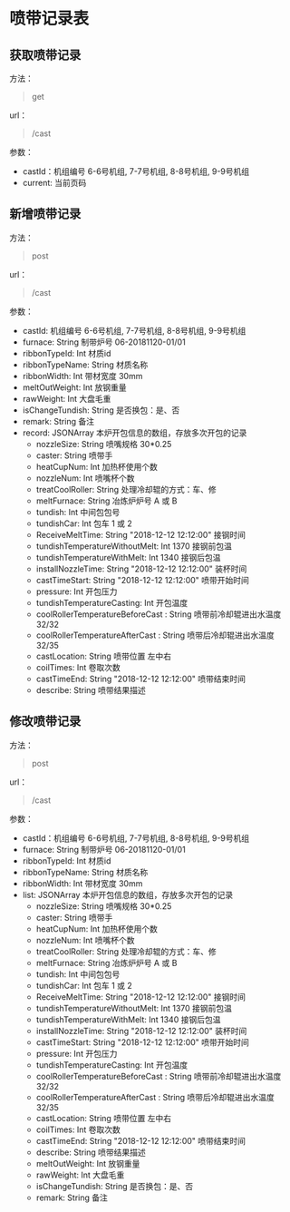# 喷带记录表

## 获取喷带记录

方法：

> get 

url：

> /cast

参数：

- castId：机组编号 6-6号机组, 7-7号机组, 8-8号机组, 9-9号机组
- current: 当前页码

## 新增喷带记录

方法：

> post

url：

> /cast

参数：

- castId: 机组编号 6-6号机组, 7-7号机组, 8-8号机组, 9-9号机组
- furnace: String 制带炉号 06-20181120-01/01
- ribbonTypeId: Int 材质id
- ribbonTypeName: String 材质名称
- ribbonWidth: Int 带材宽度 30mm
- meltOutWeight: Int 放钢重量
- rawWeight: Int 大盘毛重
- isChangeTundish: String 是否换包：是、否
- remark: String 备注
- record: JSONArray 本炉开包信息的数组，存放多次开包的记录
    - nozzleSize: String 喷嘴规格 30*0.25
    - caster: String 喷带手
    - heatCupNum: Int 加热杯使用个数
    - nozzleNum: Int 喷嘴杯个数
    - treatCoolRoller: String 处理冷却辊的方式：车、修
    - meltFurnace: String 冶炼炉炉号 A 或 B
    - tundish: Int 中间包包号
    - tundishCar: Int 包车 1 或 2
    - ReceiveMeltTime: String "2018-12-12 12:12:00" 接钢时间
    - tundishTemperatureWithoutMelt: Int 1370 接钢前包温
    - tundishTemperatureWithMelt: Int 1340 接钢后包温
    - installNozzleTime:  String "2018-12-12 12:12:00" 装杯时间
    - castTimeStart: String "2018-12-12 12:12:00" 喷带开始时间
    - pressure: Int 开包压力
    - tundishTemperatureCasting: Int 开包温度
    - coolRollerTemperatureBeforeCast : String 喷带前冷却辊进出水温度 32/32
    - coolRollerTemperatureAfterCast : String 喷带后冷却辊进出水温度 32/35
    - castLocation: String 喷带位置 左中右
    - coilTimes: Int 卷取次数
    - castTimeEnd: String "2018-12-12 12:12:00" 喷带结束时间
    - describe: String 喷带结果描述

## 修改喷带记录

方法：

> post

url：

> /cast

参数：

- castId：机组编号 6-6号机组, 7-7号机组, 8-8号机组, 9-9号机组
- furnace: String 制带炉号 06-20181120-01/01
- ribbonTypeId: Int 材质id
- ribbonTypeName: String 材质名称
- ribbonWidth: Int 带材宽度 30mm
- list: JSONArray 本炉开包信息的数组，存放多次开包的记录
    - nozzleSize: String 喷嘴规格 30*0.25
    - caster: String 喷带手
    - heatCupNum: Int 加热杯使用个数
    - nozzleNum: Int 喷嘴杯个数
    - treatCoolRoller: String 处理冷却辊的方式：车、修
    - meltFurnace: String 冶炼炉炉号 A 或 B
    - tundish: Int 中间包包号
    - tundishCar: Int 包车 1 或 2
    - ReceiveMeltTime: String "2018-12-12 12:12:00" 接钢时间
    - tundishTemperatureWithoutMelt: Int 1370 接钢前包温
    - tundishTemperatureWithMelt: Int 1340 接钢后包温
    - installNozzleTime:  String "2018-12-12 12:12:00" 装杯时间
    - castTimeStart: String "2018-12-12 12:12:00" 喷带开始时间
    - pressure: Int 开包压力
    - tundishTemperatureCasting: Int 开包温度
    - coolRollerTemperatureBeforeCast : String 喷带前冷却辊进出水温度 32/32
    - coolRollerTemperatureAfterCast : String 喷带后冷却辊进出水温度 32/35
    - castLocation: String 喷带位置 左中右
    - coilTimes: Int 卷取次数
    - castTimeEnd: String "2018-12-12 12:12:00" 喷带结束时间
    - describe: String 喷带结果描述
    - meltOutWeight: Int 放钢重量
    - rawWeight: Int 大盘毛重
    - isChangeTundish: String 是否换包：是、否
    - remark: String 备注